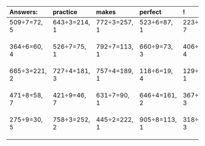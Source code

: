 | Answers: | practice | makes | perfect | ! |
| :--- | :--- | :--- | :--- | :--- |
| 509÷7=72, 5 | 643÷3=214, 1 | 772÷3=257, 1 | 523÷6=87, 1 | 223÷8=27, 7 | 
|   |   |   |   |   | 
|   |   |   |   |   | 
|   |   |   |   |   | 
| 364÷6=60, 4 | 526÷7=75, 1 | 792÷7=113, 1 | 660÷9=73, 3 | 406÷6=67, 4 | 
|   |   |   |   |   | 
|   |   |   |   |   | 
|   |   |   |   |   | 
| 665÷3=221, 2 | 727÷4=181, 3 | 757÷4=189, 1 | 118÷6=19, 4 | 129÷4=32, 1 | 
|   |   |   |   |   | 
|   |   |   |   |   | 
|   |   |   |   |   | 
| 471÷8=58, 7 | 421÷9=46, 7 | 631÷7=90, 1 | 646÷4=161, 2 | 367÷4=91, 3 | 
|   |   |   |   |   | 
|   |   |   |   |   | 
|   |   |   |   |   | 
| 275÷9=30, 5 | 758÷3=252, 2 | 445÷2=222, 1 | 905÷8=113, 1 | 318÷5=63, 3 | 
|   |   |   |   |   | 
|   |   |   |   |   | 
|   |   |   |   |   | 
